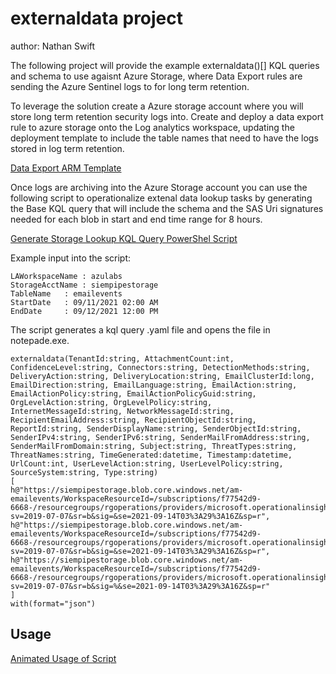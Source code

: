 # externaldata project
author: Nathan Swift

The following project will provide the example externaldata()[] KQL queries and schema to use agaisnt Azure Storage, where Data Export rules are sending the Azure Sentinel logs to for long term retention.

To leverage the solution create a Azure storage account where you will store long term retention security logs into. Create and deploy a data export rule to azure storage onto the Log analytics workspace, updating the deployment template to include the table names that need to have the logs stored in log term retention.

[Data Export ARM Template](https://docs.microsoft.com/en-us/azure/azure-monitor/logs/logs-data-export?tabs=json#create-or-update-data-export-rule)

Once logs are archiving into the Azure Storage account you can use the following script to operationalize extenal data lookup tasks by generating the Base KQL query that will include the schema and the SAS Uri signatures needed for each blob in start and end time range for 8 hours.

[Generate Storage Lookup KQL Query PowerShel Script](https://github.com/Azure/Azure-Sentinel/blob/master/Tools/externaldata/genstoragectxkql.ps1)

Example input into the script:
```
LAWorkspaceName : azulabs
StorageAcctName : siempipestorage
TableName 	: emailevents
StartDate 	: 09/11/2021 02:00 AM
EndDate 	: 09/12/2021 12:00 PM
```

The script generates a kql query .yaml file and opens the file in notepade.exe.

```
externaldata(TenantId:string, AttachmentCount:int, ConfidenceLevel:string, Connectors:string, DetectionMethods:string, DeliveryAction:string, DeliveryLocation:string, EmailClusterId:long, EmailDirection:string, EmailLanguage:string, EmailAction:string, EmailActionPolicy:string, EmailActionPolicyGuid:string, OrgLevelAction:string, OrgLevelPolicy:string, InternetMessageId:string, NetworkMessageId:string, RecipientEmailAddress:string, RecipientObjectId:string, ReportId:string, SenderDisplayName:string, SenderObjectId:string, SenderIPv4:string, SenderIPv6:string, SenderMailFromAddress:string, SenderMailFromDomain:string, Subject:string, ThreatTypes:string, ThreatNames:string, TimeGenerated:datetime, Timestamp:datetime, UrlCount:int, UserLevelAction:string, UserLevelPolicy:string, SourceSystem:string, Type:string)
[
h@"https://siempipestorage.blob.core.windows.net/am-emailevents/WorkspaceResourceId=/subscriptions/f77542d9-6668-/resourcegroups/rgoperations/providers/microsoft.operationalinsights/workspaces/azulabs/y=2021/m=09/d=11/h=21/m=00/PT1H.json?sv=2019-07-07&sr=b&sig=&se=2021-09-14T03%3A29%3A16Z&sp=r",
h@"https://siempipestorage.blob.core.windows.net/am-emailevents/WorkspaceResourceId=/subscriptions/f77542d9-6668-/resourcegroups/rgoperations/providers/microsoft.operationalinsights/workspaces/azulabs/y=2021/m=09/d=12/h=06/m=00/PT1H.json?sv=2019-07-07&sr=b&sig=&se=2021-09-14T03%3A29%3A16Z&sp=r",
h@"https://siempipestorage.blob.core.windows.net/am-emailevents/WorkspaceResourceId=/subscriptions/f77542d9-6668-/resourcegroups/rgoperations/providers/microsoft.operationalinsights/workspaces/azulabs/y=2021/m=09/d=12/h=11/m=00/PT1H.json?sv=2019-07-07&sr=b&sig=%&se=2021-09-14T03%3A29%3A16Z&sp=r"
]
with(format="json")
```

 ## Usage
[Animated Usage of Script](https://swiftsolvesblog.blob.core.windows.net/images/genstoragectxkql-ps1-animation.gif)